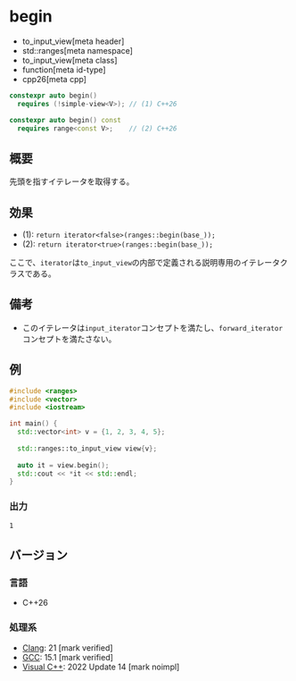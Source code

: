 # begin
* to_input_view[meta header]
* std::ranges[meta namespace]
* to_input_view[meta class]
* function[meta id-type]
* cpp26[meta cpp]

```cpp
constexpr auto begin()
  requires (!simple-view<V>); // (1) C++26

constexpr auto begin() const
  requires range<const V>;    // (2) C++26
```

## 概要
先頭を指すイテレータを取得する。

## 効果
- (1): `return iterator<false>(ranges::begin(base_));`
- (2): `return iterator<true>(ranges::begin(base_));`

ここで、`iterator`は`to_input_view`の内部で定義される説明専用のイテレータクラスである。

## 備考
- このイテレータは`input_iterator`コンセプトを満たし、`forward_iterator`コンセプトを満たさない。


## 例
```cpp example
#include <ranges>
#include <vector>
#include <iostream>

int main() {
  std::vector<int> v = {1, 2, 3, 4, 5};
  
  std::ranges::to_input_view view{v};
  
  auto it = view.begin();
  std::cout << *it << std::endl;
}
```

### 出力
```
1
```

## バージョン
### 言語
- C++26

### 処理系
- [Clang](/implementation.md#clang): 21 [mark verified]
- [GCC](/implementation.md#gcc): 15.1 [mark verified]
- [Visual C++](/implementation.md#visual_cpp): 2022 Update 14 [mark noimpl]